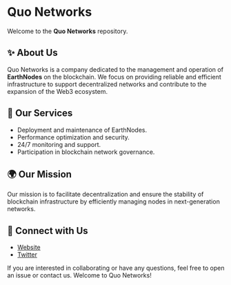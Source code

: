 # Quo Networks 

Welcome to the **Quo Networks** repository.

## ✨ About Us
Quo Networks is a company dedicated to the management and operation of **EarthNodes** on the blockchain. We focus on providing reliable and efficient infrastructure to support decentralized networks and contribute to the expansion of the Web3 ecosystem.

## 🔧 Our Services
- Deployment and maintenance of EarthNodes.
- Performance optimization and security.
- 24/7 monitoring and support.
- Participation in blockchain network governance.

## 🌍 Our Mission
Our mission is to facilitate decentralization and ensure the stability of blockchain infrastructure by efficiently managing nodes in next-generation networks.

## 🔗 Connect with Us
- [Website](https://quo.earth)
- [Twitter](https://x.com/QuoEarth/)

If you are interested in collaborating or have any questions, feel free to open an issue or contact us. Welcome to Quo Networks!



